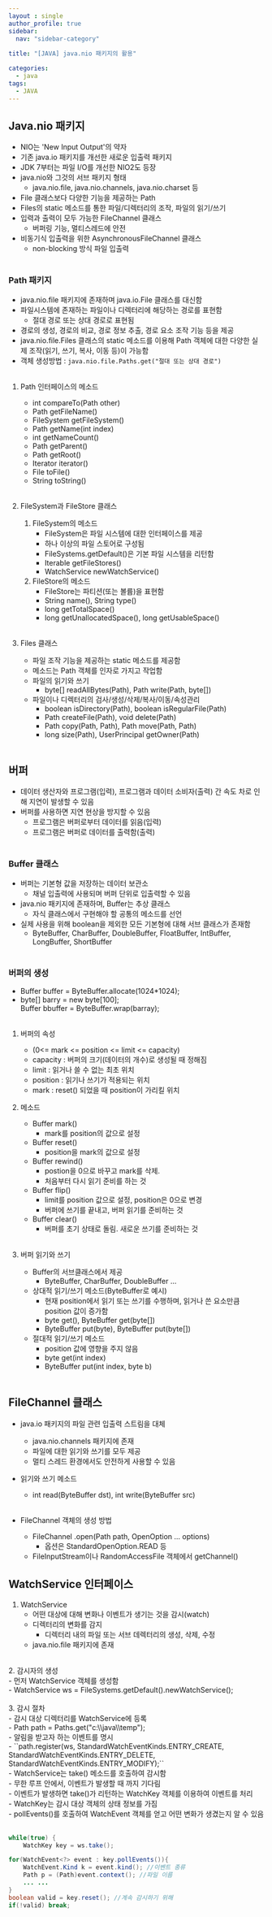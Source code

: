 ```yaml
---
layout : single
author_profile: true
sidebar: 
  nav: "sidebar-category"
  
title: "[JAVA] java.nio 패키지의 활용"

categories:
  - java
tags:
  - JAVA
---
```


## Java.nio 패키지
- NIO는 'New Input Output'의 약자<br>
- 기존 java.io 패키지를 개선한 새로운 입출력 패키지<br>
- JDK 7부터는 파일 I/O를 개선한 NIO2도 등장<br>
- java.nio와 그것의 서브 패키지 형태<br>
	- java.nio.file, java.nio.channels, java.nio.charset 등<br>
- File 클래스보다 다양한 기능을 제공하는 Path<br>
- Files의 static 메소드를 통한 파일/디렉터리의 조작, 파일의 읽기/쓰기<br>
- 입력과 출력이 모두 가능한 FileChannel 클래스<br>
	- 버퍼링 기능, 멀티스레드에 안전<br>
- 비동기식 입출력을 위한 AsynchronousFileChannel 클래스<br>
	- non-blocking 방식 파일 입출력 <br><br>

### Path 패키지
- java.nio.file 패키지에 존재하며 java.io.File 클래스를 대신함<br>
- 파일시스템에 존재하는 파일이나 디렉터리에 해당하는 경로를 표현함<br>
	- 절대 경로 또는 상대 경로로 표현됨<br>
- 경로의 생성, 경로의 비교, 경로 정보 추출, 경로 요소 조작 기능 등을 제공<br>
- java.nio.file.Files 클래스의 static 메소드를 이용해 Path 객체에 대한 다양한 실제 조작(읽기, 쓰기, 복사, 이동 등)이 가능함<br>
- 객체 생성방법 : ``java.nio.file.Paths.get("절대 또는 상대 경로")`` <br><br>

1. Path 인터페이스의 메소드<br>
	- int compareTo(Path other)<br>
	- Path getFileName()<br>
	- FileSystem getFileSystem()<br>
	- Path getName(int index)<br>
	- int getNameCount()<br>
	- Path getParent()<br>
	- Path getRoot()<br>
	- Iterator<Path> iterator()<br>
	- File toFile()<br>
	- String toString() <br><br>

2. FileSystem과 FileStore 클래스<br>
	1) FileSystem의 메소드<br>
		- FileSystem은 파일 시스템에 대한 인터페이스를 제공<br>
		- 하나 이상의 파일 스토어로 구성됨<br>
		- FileSystems.getDefault()은 기본 파일 시스템을 리턴함<br>
		- Iterable<FileStore> getFileStores()<br>
		- WatchService newWatchService()<br>
	2) FileStore의 메소드<br>
		- FileStore는 파티션(또는 볼륨)을 표현함<br>
		- String name(), String type()<br>
		- long getTotalSpace()<br>
		- long getUnallocatedSpace(), long getUsableSpace()<br><br>

3. Files 클래스<br>
	- 파일 조작 기능을 제공하는 static 메소드를 제공함<br>
	- 메소드는 Path 객체를 인자로 가지고 작업함<br>
	- 파일의 읽기와 쓰기<br>
		- byte[] readAllBytes(Path), Path write(Path, byte[])<br>
	- 파일이나 디렉터리의 검사/생성/삭제/복사/이동/속성관리<br>
		- boolean isDirectory(Path), boolean isRegularFile(Path)<br>
		- Path createFile(Path), void delete(Path)<br>
		- Path copy(Path, Path), Path move(Path, Path)<br>
		- long size(Path), UserPrincipal getOwner(Path) <br><br>

## 버퍼
- 데이터 생산자와 프로그램(입력), 프로그램과 데이터 소비자(출력) 간 속도 차로 인해 지연이 발생할 수 있음<br>
- 버퍼를 사용하면 지연 현상을 방지할 수 있음<br>
	- 프로그램은 버퍼로부터 데이터를 읽음(입력)<br>
	- 프로그램은 버퍼로 데이터를 출력함(출력)<br><br>

### Buffer 클래스
- 버퍼는 기본형 값을 저장하는 데이터 보관소<br>
	- 채널 입출력에 사용되며 버퍼 단위로 입출력할 수 있음<br>
- java.nio 패키지에 존재하며, Buffer는 추상 클래스<br>
	- 자식 클래스에서 구현해야 할 공통의 메소드를 선언<br>
- 실제 사용을 위해 boolean을 제외한 모든 기본형에 대해 서브 클래스가 존재함<br>
	- ByteBuffer, CharBuffer, DoubleBuffer, FloatBuffer, IntBuffer, LongBuffer, ShortBuffer<br><br>

### 버퍼의 생성
- Buffer buffer = ByteBuffer.allocate(1024*1024);<br>
- byte[] barry = new byte[100]; <br> Buffer bbuffer = ByteBuffer.wrap(barray);<br><br>

1) 버퍼의 속성<br>
	- (0<= mark <= position <= limit <= capacity)<br>
	- capacity : 버퍼의 크기(데이터의 개수)로 생성될 때 정해짐<br>
	- limit : 읽거나 쓸 수 없는 최초 위치<br>
	- position : 읽기나 쓰기가 적용되는 위치<br>
	- mark : reset() 되었을 때 position이 가리킬 위치<br>

2) 메소드<br>
	- Buffer mark()<br>
		- mark를 position의 값으로 설정<br>
	- Buffer reset()<br>
		- position을 mark의 값으로 설정<br>
	- Buffer rewind()<br>
		- postion을 0으로 바꾸고 mark를 삭제.<br>
		- 처음부터 다시 읽기 준비를 하는 것<br>
	- Buffer flip()<br>
		- limit를 position 값으로 설정, position은 0으로 변경<br>
		- 버퍼에 쓰기를 끝내고, 버퍼 읽기를 준비하는 것<br>
	- Buffer clear()<br>
		- 버퍼를 초기 상태로 돌림. 새로운 쓰기를 준비하는 것<br><br>
	
3) 버퍼 읽기와 쓰기<br>
	- Buffer의 서브클래스에서 제공<br>
		- ByteBuffer, CharBuffer, DoubleBuffer ...<br>
	- 상대적 읽기/쓰기 메소드(ByteBuffer로 예시)<br>
		- 현재 position에서 읽기 또는 쓰기를 수행하며, 읽거나 쓴 요소만큼 position 값이 증가함<br>
		- byte get(), ByteBuffer get(byte[])<br>
		- ByteBuffer put(byte), ByteBuffer put(byte[])<br>
	- 절대적 읽기/쓰기 메소드<br>
		- position 값에 영향을 주지 않음<br>
		- byte get(int index)<br>
		- ByteBuffer put(int index, byte b)<br><br>
  
  
## FileChannel 클래스
- java.io 패키지의 파일 관련 입출력 스트림을 대체<br>
	- java.nio.channels 패키지에 존재<br>
	- 파일에 대한 읽기와 쓰기를 모두 제공<br>
	- 멀티 스레드 환경에서도 안전하게 사용할 수 있음<br>
- 읽기와 쓰기 메소드<br>
	- int read(ByteBuffer dst), int write(ByteBuffer src)<br><br>

- FileChannel 객체의 생성 방법<br>
	- FileChannel .open(Path path, OpenOption ... options)<br>
		- 옵션은 StandardOpenOption.READ 등<br>
	- FileInputStream이나 RandomAccessFile 객체에서 getChannel()<br>
	
## WatchService 인터페이스
1. WatchService<br>
	- 어떤 대상에 대해 변화나 이벤트가 생기는 것을 감시(watch)<br>
	- 디렉터리의 변화를 감지<br>
		- 디렉터리 내의 파일 또는 서브 데렉터리의 생성, 삭제, 수정<br>
	- java.nio.file 패키지에 존재<br>
<br>
2. 감시자의 생성<br>
	- 먼저 WatchService 객체를 생성함<br>
		- WatchService ws = FileSystems.getDefault().newWatchService();<br>
	<br>
3. 감시 절차<br>
	- 감시 대상 디렉터리를 WatchService에 등록<br>
		- Path path = Paths.get("c:\\java\\temp");<br>
		- 알림을 받고자 하는 이벤트를 명시<br>
		- ``path.register(ws, StandardWatchEventKinds.ENTRY_CREATE, StandardWatchEventKinds.ENTRY_DELETE, StandardWatchEventKinds.ENTRY_MODIFY);``<br>
	-  WatchService는 take() 메소드를 호출하여 감시함<br>
		- 무한 루프 안에서, 이벤트가 발생할 때 까지 기다림<br>
		- 이벤트가 발생하면 take()가 리턴하는 WatchKey 객체를 이용하여 이벤트를 처리<br>
		- WatchKey는 감시 대상 객체의 상태 정보를 가짐<br>
			- pollEvents()를 호출하여 WatchEvent 객체를 얻고 어떤 변화가 생겼는지 알 수 있음<br><br>
		
``` java
while(true) {
	WatchKey key = ws.take();
```	

``` java
for(WatchEvent<?> event : key.pollEvents()){
	WatchEvent.Kind k = event.kind(); //이벤트 종류
	Path p = (Path)event.context(); //파일 이름
	... ...
}
boolean valid = key.reset(); //계속 감시하기 위해
if(!valid) break;
```
 
